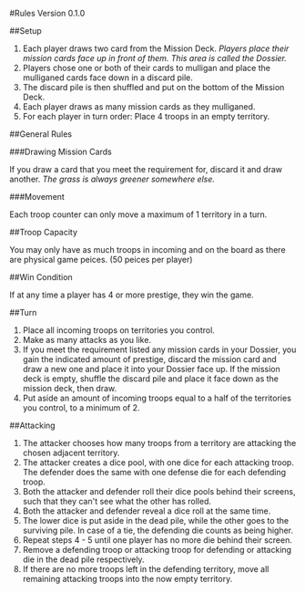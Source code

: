#Rules
Version 0.1.0

##Setup

1. Each player draws two card from the Mission Deck. *Players place their mission cards face up in front of them. This area is called the Dossier.*
2. Players chose one or both of their cards to mulligan and place the mulliganed cards face down in a discard pile.
3. The discard pile is then shuffled and put on the bottom of the Mission Deck.
4. Each player draws as many mission cards as they mulliganed.
5. For each player in turn order: Place 4 troops in an empty territory.

##General Rules

###Drawing Mission Cards

If you draw a card that you meet the requirement for, discard it and draw another. *The grass is always greener somewhere else.*

###Movement

Each troop counter can only move a maximum of 1 territory in a turn.

##Troop Capacity

You may only have as much troops in incoming and on the board as there are physical game peices. (50 peices per player)

##Win Condition

If at any time a player has 4 or more prestige, they win the game.

##Turn

1. Place all incoming troops on territories you control.
2. Make as many attacks as you like.
3. If you meet the requirement listed any mission cards in your Dossier, you gain the indicated amount of prestige, discard the mission card and draw a new one and place it into your Dossier face up. If the mission deck is empty, shuffle the discard pile and place it face down as the mission deck, then draw.
4. Put aside an amount of incoming troops equal to a half of the territories you control, to a minimum of 2.


##Attacking

1. The attacker chooses how many troops from a territory are attacking the chosen adjacent territory.
2. The attacker creates a dice pool, with one dice for each attacking troop. The defender does the same with one defense die for each defending troop.
3. Both the attacker and defender roll their dice pools behind their screens, such that they can't see what the other has rolled.
4. Both the attacker and defender reveal a dice roll at the same time.
5. The lower dice is put aside in the dead pile, while the other goes to the surviving pile. In case of a tie, the defending die counts as being higher.
6. Repeat steps 4 - 5 until one player has no more die behind their screen.
7. Remove a defending troop or attacking troop for defending or attacking die in the dead pile respectively.
8. If there are no more troops left in the defending territory, move all remaining attacking troops into the now empty territory.
